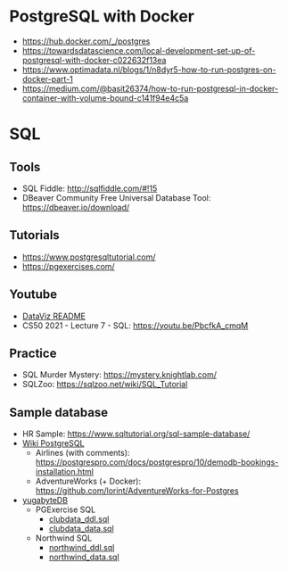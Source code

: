 # PostgreSQL with Docker
* https://hub.docker.com/_/postgres
* https://towardsdatascience.com/local-development-set-up-of-postgresql-with-docker-c022632f13ea
* https://www.optimadata.nl/blogs/1/n8dyr5-how-to-run-postgres-on-docker-part-1
* https://medium.com/@basit26374/how-to-run-postgresql-in-docker-container-with-volume-bound-c141f94e4c5a
 

# SQL

## Tools
* SQL Fiddle: http://sqlfiddle.com/#!15
* DBeaver Community Free Universal Database Tool: https://dbeaver.io/download/

## Tutorials
* https://www.postgresqltutorial.com/
* https://pgexercises.com/

## Youtube
* [DataViz README](https://github.com/AliOko/alioko.github.io/tree/master/testedbyalioko/DataViz#sql)
* CS50 2021 - Lecture 7 - SQL: https://youtu.be/PbcfkA_cmqM

## Practice
* SQL Murder Mystery: https://mystery.knightlab.com/
* SQLZoo: https://sqlzoo.net/wiki/SQL_Tutorial

## Sample database
* HR Sample: https://www.sqltutorial.org/sql-sample-database/
* [Wiki PostgreSQL](https://wiki.postgresql.org/wiki/Sample_Databases)
  * Airlines (with comments): https://postgrespro.com/docs/postgrespro/10/demodb-bookings-installation.html
  * AdventureWorks (+ Docker): https://github.com/lorint/AdventureWorks-for-Postgres
* [yugabyteDB](https://docs.yugabyte.com/preview/sample-data)
  * PGExercise SQL
    * [clubdata_ddl.sql](https://raw.githubusercontent.com/yugabyte/yugabyte-db/master/sample/clubdata_ddl.sql)
    * [clubdata_data.sql](https://raw.githubusercontent.com/yugabyte/yugabyte-db/master/sample/clubdata_data.sql)
  * Northwind SQL
    * [northwind_ddl.sql](https://raw.githubusercontent.com/yugabyte/yugabyte-db/master/sample/northwind_ddl.sql)
    * [northwind_data.sql](https://raw.githubusercontent.com/yugabyte/yugabyte-db/master/sample/northwind_data.sql)

